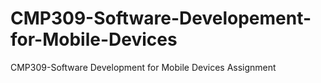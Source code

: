 # CMP309-Software-Developement-for-Mobile-Devices
CMP309-Software Development for Mobile Devices Assignment
